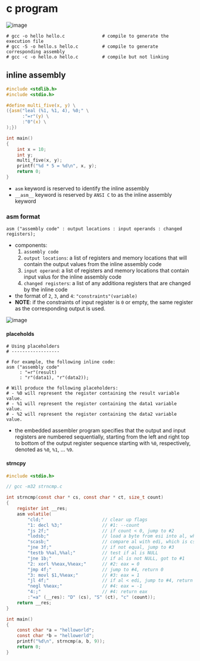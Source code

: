 # c program
![image](https://user-images.githubusercontent.com/35479537/222869124-aec1db65-855b-4301-a7f0-dbe516b22d0e.png)

```
# gcc -o hello hello.c              # compile to generate the execution file
# gcc -S -o hello.s hello.c         # compile to generate corresponding assembly
# gcc -c -o hello.o hello.c         # compile but not linking
```
## inline assembly
```c
#include <stdlib.h>
#include <stdio.h>

#define multi_five(x, y) \
({asm("leal (%1, %1, 4), %0;" \
      :"=r"(y) \
      :"0"(x) \
);})

int main()
{
    int x = 10;
    int y;
    multi_five(x, y);
    printf("%d * 5 = %d\n", x, y);
    return 0;
}
```
* `asm` keyword is reserved to identify the inline assembly
* `__asm__` keyword is reserved by `ANSI C` to as the inline assembly keyword

### asm format
```
asm ("assembly code" : output locations : input operands : changed registers);
```
* components:
    1. `assembly code`
    2. `output locations`: a list of registers and memory locations that will contain the output values from the inline assembly code
    3. `input operand`: a list of registers and memory locations that contain input valus for the inline assembly code
    4. `changed registers`: a list of any additiona registers that are changed by the inline code
* the format of `2`, `3`, and `4`: `"constraints"(variable)`
* **NOTE**: if the constraints of input register is `0` or empty, the same register as the corresponding output is used.

![image](https://user-images.githubusercontent.com/35479537/222896163-3cf8d53a-4cdc-4e04-b382-5936e80ac3b5.png)

#### placeholds
```
# Using placeholders
# ------------------

# For example, the following inline code:
asm ("assembly code"
     : "=r"(result)
     : "r"(data1), "r"(data2));

# Will produce the following placeholders:
# - %0 will represent the register containing the result variable value.
# - %1 will represent the register containing the data1 variable value.
# - %2 will represent the register containing the data2 variable value.
```
* the embedded assembler program specifies that the output and input registers are numbered sequentially, starting from the left and right top to bottom of the output register sequence starting with `%0`, respectively, denoted as `%0`, `%1`, ... `%9`. 

#### strncpy
```c
#include <stdio.h>

// gcc -m32 strncmp.c

int strncmp(const char * cs, const char * ct, size_t count)
{
    register int __res;
    asm volatile(
        "cld;"                      // clear up flags
        "1: decl %3;"               // #1: --count
        "js 2f;"                    // if count < 0, jump to #2
        "lodsb;"                    // load a byte from esi into al, which is ct
        "scasb;"                    // compare al with edi, which is cs
        "jne 3f;"                   // if not equal, jump to #3
        "testb %%al,%%al;"          // test if al is NULL
        "jne 1b;"                   // if al is not NULL, got to #1
        "2: xorl %%eax,%%eax;"      // #2: eax = 0
        "jmp 4f;"                   // jump to #4, return 0
        "3: movl $1,%%eax;"         // #3: eax = 1
        "jl 4f;"                    // if al < edi, jump to #4, return 1
        "negl %%eax;"               // #4: eax = -1
        "4:;"                       // #4: return eax
        :"=a" (__res): "D" (cs), "S" (ct), "c" (count));
    return __res;
}

int main()
{
    const char *a = "helloworld";
    const char *b = "hellowerld";
    printf("%d\n", strncmp(a, b, 9));
    return 0;
}
```
